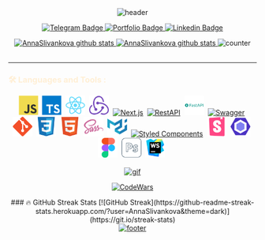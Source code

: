 <!-- HEADER -->
<div align="center">
    <img src="https://capsule-render.vercel.app/api?type=waving&color=FFDAB9&height=190&section=header&text=Hanna%20Slivankova&desc=fullstack%20developer&animation=fadeIn&fontColor=FFEFD5&fontSize=65&fontAlign=68&fontAlignY=44&descSize=18&descAlign=82.5&descAlignY=17" alt="header"/>
</div>
<!-- /HEADER -->

<p align="center">
    <a href="https://t.me/vinnisann" target="_blank">
    <img src="https://img.shields.io/badge/-telegram-blue?style=for-the-badge&logo=telegram&logoColor=fff" alt="Telegram Badge">
  </a>
  <a href="https://annaslivankova.github.io/my_portfolio/">
      <img src="https://img.shields.io/badge/👩 Portfolio-FFDAB9?style=for-the-badge" alt="Portfolio Badge"/>
  </a>
  <a href="https://www.linkedin.com/in/anna-slivankova-ba969a156/" target="_blank">
    <img src="https://img.shields.io/badge/LinkedIn-blue?style=for-the-badge&logo=linkedin&logoColor=fff" alt="Linkedin Badge">
  </a>
</p>

<div align="center">
    <a href="https://github.com/AnnaSlivankova?tab=repositories" target="_blank">
        <img src="https://github-readme-stats.vercel.app/api?username=AnnaSlivankova&show_icons=true&count_private=true&hide_border=true&title_color=FFEFD5&text_color=888&icon_color=FFEFD5&bg_color=0000"
             title="AnnaSlivankova github repositories" 
             alt="AnnaSlivankova github stats"
             width="49%"/>
    </a>
    <a href="https://github.com/AnnaSlivankova?tab=repositories" target="_blank">
        <img src="https://github-readme-stats.vercel.app/api/top-langs/?username=AnnaSlivankova&&layout=compact&hide_border=true&title_color=FFEFD5&text_color=888&bg_color=0000"
             title="AnnaSlivankova github repositories"
             alt="AnnaSlivankova github stats"
             width="41%"/>
    </a>
    <img src="https://komarev.com/ghpvc/?username=AnnaSlivankova&style=for-the-badge&color=lightgrey" alt="counter"/>
</div>
<!-- ./STATS  -->

<br/>

---
<div style="color: #FFEFD5;">
    <h3>🛠️ Languages and Tools :</h3>
</div>

<div align="center">
    <a href="https://en.wikipedia.org/wiki/JavaScript" target="_blank">
        <img src="https://raw.githubusercontent.com/devicons/devicon/1119b9f84c0290e0f0b38982099a2bd027a48bf1/icons/javascript/javascript-original.svg"
             title="JavaScript" alt="JavaScript"
             width="40" height="40"/></a>&nbsp;
    <a href="https://www.typescriptlang.org/" target="_blank">
        <img src="https://raw.githubusercontent.com/devicons/devicon/1119b9f84c0290e0f0b38982099a2bd027a48bf1/icons/typescript/typescript-original.svg"
             title="TypeScript" alt="TypeScript"
             width="40" height="40"/></a>&nbsp;
    <a href="https://reactjs.org/" target="_blank">
        <img src="https://raw.githubusercontent.com/devicons/devicon/1119b9f84c0290e0f0b38982099a2bd027a48bf1/icons/react/react-original.svg"
             title="React" alt="React"
             width="40" height="40"/></a>&nbsp;
    <a href="https://redux.js.org/" target="_blank">
        <img src="https://raw.githubusercontent.com/devicons/devicon/1119b9f84c0290e0f0b38982099a2bd027a48bf1/icons/redux/redux-original.svg"
             title="Redux" alt="Redux "
             width="40" height="40"/></a>&nbsp;
    <a href="https://nextjs.org/" target="_blank">
        <img src="https://assets-global.website-files.com/61eff6b3236cf9057b6c1fac/635543691615050863a92f1f_nextjs-logo.png"
            title="Next.js" alt="Next.js"
            width="50" height="40"/></a>&nbsp;
    <a href="https://ru.wikipedia.org/wiki/REST" target="_blank">
        <img src="https://encrypted-tbn0.gstatic.com/images?q=tbn:ANd9GcQgh_L2neDttO66M53bUNOTSzTVzAe7cSjKyA&usqp=CAU"
            title="RestAPI" alt="RestAPI"
            width="40" height="40"/></a>&nbsp;
    <a href="https://fastapi.tiangolo.com/" target="_blank">
        <img src="https://raw.githubusercontent.com/devicons/devicon/1119b9f84c0290e0f0b38982099a2bd027a48bf1/icons/fastapi/fastapi-original-wordmark.svg"
            title="FastAPI" alt="FastAPI"
            width="40" height="40"/></a>&nbsp;
    <a href="https://swagger.io/" target="_blank">
        <img src="https://raw.githubusercontent.com/swagger-api/swagger.io/wordpress/images/assets/SW-logo-clr.png"
            title="Swagger" alt="Swagger"
            width="140" height="40"/></a>&nbsp;
    <a href="https://git-scm.com/" target="_blank">
        <img src="https://raw.githubusercontent.com/devicons/devicon/1119b9f84c0290e0f0b38982099a2bd027a48bf1/icons/git/git-original.svg"
             title="Git" alt="Git"
             width="40" height="40"/></a>&nbsp;
    <a href="https://en.wikipedia.org/wiki/CSS" target="_blank">
        <img src="https://raw.githubusercontent.com/devicons/devicon/1119b9f84c0290e0f0b38982099a2bd027a48bf1/icons/css3/css3-original.svg"
             title="CSS3" alt="CSS"
             width="40" height="40"/></a>&nbsp;
    <a href="https://en.wikipedia.org/wiki/HTML" target="_blank">
        <img src="https://raw.githubusercontent.com/devicons/devicon/1119b9f84c0290e0f0b38982099a2bd027a48bf1/icons/html5/html5-original.svg"
             title="HTML5" alt="HTML"
             width="40" height="40"/></a>&nbsp;
    <a href="https://sass-lang.com/" target="_blank">
        <img src="https://raw.githubusercontent.com/devicons/devicon/1119b9f84c0290e0f0b38982099a2bd027a48bf1/icons/sass/sass-original.svg"
             title="SASS" alt="SASS"
             width="40" height="40"/></a>&nbsp;
    <a href="https://mui.com/" target="_blank">
        <img src="https://raw.githubusercontent.com/devicons/devicon/1119b9f84c0290e0f0b38982099a2bd027a48bf1/icons/materialui/materialui-original.svg"
             title="Material UI" alt="Material UI"
             width="40" height="40"/></a>&nbsp;
    <a href="https://styled-components.com/docs" target="_blank">
        <img src="https://raw.githubusercontent.com/styled-components/brand/master/styled-components.png"
             title="Styled Components" alt="Styled Components"
            width="40" height="40"/></a>&nbsp;
    <a href="https://storybook.js.org/" target="_blank">
        <img src="https://raw.githubusercontent.com/devicons/devicon/1119b9f84c0290e0f0b38982099a2bd027a48bf1/icons/storybook/storybook-original.svg"
             title="Story book" alt="Story book"
             width="40" height="40"/></a>&nbsp;
    <a href="https://eslint.org/" target="_blank">
        <img src="https://raw.githubusercontent.com/devicons/devicon/1119b9f84c0290e0f0b38982099a2bd027a48bf1/icons/eslint/eslint-original.svg"
             title="Eslint" alt="Eslint "
             width="40" height="40"/></a>&nbsp;
    <a href="https://www.figma.com/" target="_blank">
        <img src="https://raw.githubusercontent.com/devicons/devicon/1119b9f84c0290e0f0b38982099a2bd027a48bf1/icons/figma/figma-original.svg"
             title="Figma" alt="Figma"
             width="40" height="40"/></a>&nbsp;
    <a href="https://en.wikipedia.org/wiki/Adobe_Photoshop" target="_blank">
        <img src="https://raw.githubusercontent.com/devicons/devicon/1119b9f84c0290e0f0b38982099a2bd027a48bf1/icons/photoshop/photoshop-line.svg"
             title="Photoshop" alt="Photoshop"
             width="40" height="40"/></a>&nbsp;
    <a href="https://www.jetbrains.com/webstorm/" target="_blank">
    <img src="https://raw.githubusercontent.com/devicons/devicon/1119b9f84c0290e0f0b38982099a2bd027a48bf1/icons/webstorm/webstorm-original.svg"
         title="WebStorm" alt="WebStorm"
         width="40" height="40"/></a>&nbsp;
</div>

<br/>

<div align="center">
    <a href="https://www.codewars.com/users/AnnaSlivankova" target="_blank">
       <img src="https://media.giphy.com/media/v1.Y2lkPTc5MGI3NjExZDltejE5ZXYyMTY5bndra2pvMXdyY2d5Z2twYXE5NmRtY24yMjE1eCZlcD12MV9pbnRlcm5hbF9naWZfYnlfaWQmY3Q9cw/SHjOSDkKZ18qOHA5B5/giphy.gif"  width="400" alt="gif"/>
</a>

<p><a href="https://www.codewars.com/users/AnnaSlivankova" target="_blank">
        <img width="320" src="https://www.codewars.com/users/AnnaSlivankova/badges/small"
             title="CodeWars" alt="CodeWars"/>
    </a></p>
<!--     <a href="https://leetcode.com/HannaSlivankova/" target="_blank">
        <img width="400" title="HannaSlivankova LeetCode Stats" alt="HannaSlivankova LeetCode Stats" src="https://leetcard.jacoblin.cool/HannaSlivankova?border=0&radius=20" />
    </a> -->
    ### 🔥 GitHub Streak Stats
[![GitHub Streak](https://github-readme-streak-stats.herokuapp.com/?user=AnnaSlivankova&theme=dark)](https://git.io/streak-stats)
</div>

<!-- FOOTER -->
<div align="center">
    <a href=mailto:annslivankova@gmail.com>
    <img src="https://capsule-render.vercel.app/api?type=waving&color=FFDAB9&height=120&section=footer&text=ready%20for%20cooperation&animation=fadeIn&fontColor=FFEFD5&fontSize=12&fontAlign=50&fontAlignY=80&descSize=20&descAlign=84&descAlignY=43" alt="footer"/>
    </a>
</div>
<!-- FOOTER -->
